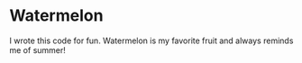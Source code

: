 # Watermelon
I wrote this code for fun. Watermelon is my favorite fruit and always reminds me of summer!
